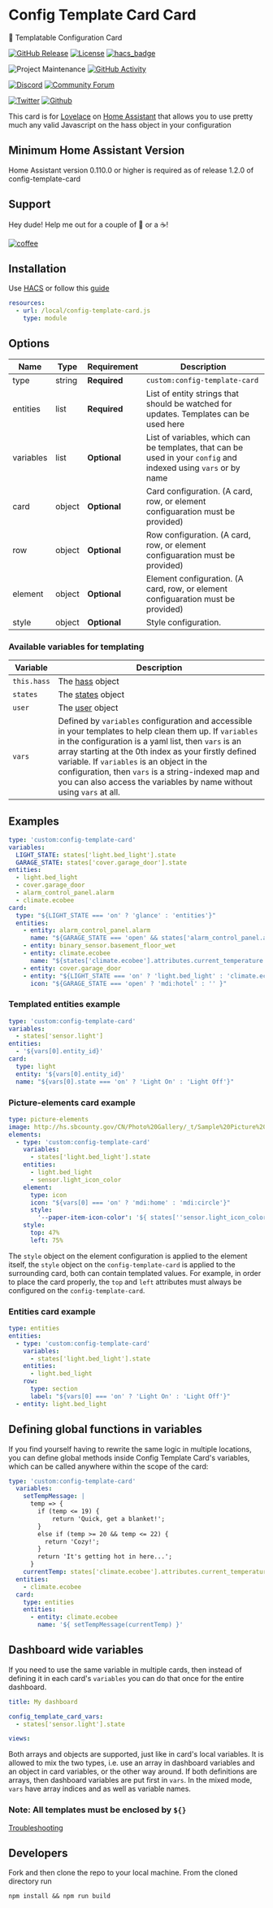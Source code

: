 # Config Template Card Card

📝 Templatable Configuration Card

[![GitHub Release][releases-shield]][releases]
[![License][license-shield]](LICENSE.md)
[![hacs_badge](https://img.shields.io/badge/HACS-Default-orange.svg?style=for-the-badge)](https://github.com/hacs/integration)

![Project Maintenance][maintenance-shield]
[![GitHub Activity][commits-shield]][commits]

[![Discord][discord-shield]][discord]
[![Community Forum][forum-shield]][forum]

[![Twitter][twitter]][twitter]
[![Github][github]][github]

This card is for [Lovelace](https://www.home-assistant.io/lovelace) on [Home Assistant](https://www.home-assistant.io/) that allows you to use pretty much any valid Javascript on the hass object in your configuration

## Minimum Home Assistant Version

Home Assistant version 0.110.0 or higher is required as of release 1.2.0 of config-template-card

## Support

Hey dude! Help me out for a couple of :beers: or a :coffee:!

[![coffee](https://www.buymeacoffee.com/assets/img/custom_images/black_img.png)](https://www.buymeacoffee.com/zJtVxUAgH)

## Installation

Use [HACS](https://hacs.xyz) or follow this [guide](https://github.com/thomasloven/hass-config/wiki/Lovelace-Plugins)

```yaml
resources:
  - url: /local/config-template-card.js
    type: module
```

## Options

| Name      | Type   | Requirement  | Description                                                                                                      |
| --------- | ------ | ------------ | ---------------------------------------------------------------------------------------------------------------- |
| type      | string | **Required** | `custom:config-template-card`                                                                                    |
| entities  | list   | **Required** | List of entity strings that should be watched for updates. Templates can be used here                            |
| variables | list   | **Optional** | List of variables, which can be templates, that can be used in your `config` and indexed using `vars` or by name |
| card      | object | **Optional** | Card configuration. (A card, row, or element configuaration must be provided)                                    |
| row       | object | **Optional** | Row configuration. (A card, row, or element configuaration must be provided)                                     |
| element   | object | **Optional** | Element configuration. (A card, row, or element configuaration must be provided)                                 |
| style     | object | **Optional** | Style configuration.                                                                                             |

### Available variables for templating

| Variable    | Description                                                                                                                                                                                                                                                                                                                                                                                           |
| ----------- | ----------------------------------------------------------------------------------------------------------------------------------------------------------------------------------------------------------------------------------------------------------------------------------------------------------------------------------------------------------------------------------------------------- |
| `this.hass` | The [hass](https://developers.home-assistant.io/docs/frontend/data/) object                                                                                                                                                                                                                                                                                                                           |
| `states`    | The [states](https://developers.home-assistant.io/docs/frontend/data/#hassstates) object                                                                                                                                                                                                                                                                                                              |
| `user`      | The [user](https://developers.home-assistant.io/docs/frontend/data/#hassuser) object                                                                                                                                                                                                                                                                                                                  |
| `vars`      | Defined by `variables` configuration and accessible in your templates to help clean them up. If `variables` in the configuration is a yaml list, then `vars` is an array starting at the 0th index as your firstly defined variable. If `variables` is an object in the configuration, then `vars` is a string-indexed map and you can also access the variables by name without using `vars` at all. |
## Examples

```yaml
type: 'custom:config-template-card'
variables:
  LIGHT_STATE: states['light.bed_light'].state
  GARAGE_STATE: states['cover.garage_door'].state
entities:
  - light.bed_light
  - cover.garage_door
  - alarm_control_panel.alarm
  - climate.ecobee
card:
  type: "${LIGHT_STATE === 'on' ? 'glance' : 'entities'}"
  entities:
    - entity: alarm_control_panel.alarm
      name: "${GARAGE_STATE === 'open' && states['alarm_control_panel.alarm'].state === 'armed_home' ? 'Close the garage!' : ''}"
    - entity: binary_sensor.basement_floor_wet
    - entity: climate.ecobee
      name: "${states['climate.ecobee'].attributes.current_temperature > 22 ? 'Cozy' : 'Too Hot/Cold'}"
    - entity: cover.garage_door
    - entity: "${LIGHT_STATE === 'on' ? 'light.bed_light' : 'climate.ecobee'}"
      icon: "${GARAGE_STATE === 'open' ? 'mdi:hotel' : '' }"
```

### Templated entities example

```yaml
type: 'custom:config-template-card'
variables:
  - states['sensor.light']
entities:
  - '${vars[0].entity_id}'
card:
  type: light
  entity: '${vars[0].entity_id}'
  name: "${vars[0].state === 'on' ? 'Light On' : 'Light Off'}"
```

### Picture-elements card example

```yaml
type: picture-elements
image: http://hs.sbcounty.gov/CN/Photo%20Gallery/_t/Sample%20Picture%20-%20Koala_jpg.jpg?Mobile=0
elements:
  - type: 'custom:config-template-card'
    variables:
      - states['light.bed_light'].state
    entities:
      - light.bed_light
      - sensor.light_icon_color
    element:
      type: icon
      icon: "${vars[0] === 'on' ? 'mdi:home' : 'mdi:circle'}"
      style:
        '--paper-item-icon-color': '${ states[''sensor.light_icon_color''].state }'
    style:
      top: 47%
      left: 75%
```
The `style` object on the element configuration is applied to the element itself, the `style` object on the `config-template-card` is applied to the surrounding card, both can contain templated values. For example, in order to place the card properly, the `top` and `left` attributes must always be configured on the `config-template-card`.

### Entities card example

```yaml
type: entities
entities:
  - type: 'custom:config-template-card'
    variables:
      - states['light.bed_light'].state
    entities:
      - light.bed_light
    row:
      type: section
      label: "${vars[0] === 'on' ? 'Light On' : 'Light Off'}"
  - entity: light.bed_light
```

## Defining global functions in variables

If you find yourself having to rewrite the same logic in multiple locations, you can define global methods inside Config Template Card's variables, which can be called anywhere within the scope of the card:

```yaml
type: 'custom:config-template-card'
  variables:
    setTempMessage: |
      temp => {
        if (temp <= 19) {
            return 'Quick, get a blanket!';
        }
        else if (temp >= 20 && temp <= 22) {
          return 'Cozy!';
        }
        return 'It's getting hot in here...';
      }
    currentTemp: states['climate.ecobee'].attributes.current_temperature
  entities:
    - climate.ecobee
  card:
    type: entities
    entities:
      - entity: climate.ecobee
        name: '${ setTempMessage(currentTemp) }'
````

## Dashboard wide variables

If you need to use the same variable in multiple cards, then instead of defining it in each card's `variables` you can do that once for the entire dashboard.

```yaml
title: My dashboard

config_template_card_vars:
  - states['sensor.light'].state

views:
```

Both arrays and objects are supported, just like in card's local variables. It is allowed to mix the two types, i.e. use an array in dashboard variables and an object in card variables, or the other way around. If both definitions are arrays, then dashboard variables are put first in `vars`. In the mixed mode, `vars` have array indices and as well as variable names.

### Note: All templates must be enclosed by `${}`

[Troubleshooting](https://github.com/thomasloven/hass-config/wiki/Lovelace-Plugins)

## Developers

Fork and then clone the repo to your local machine. From the cloned directory run

`npm install && npm run build`

[commits-shield]: https://img.shields.io/github/commit-activity/y/custom-cards/config-template-card.svg?style=for-the-badge
[commits]: https://github.com/custom-cards/config-template-card/commits/master
[discord]: https://discord.gg/Qa5fW2R
[discord-shield]: https://img.shields.io/discord/330944238910963714.svg?style=for-the-badge
[forum-shield]: https://img.shields.io/badge/community-forum-brightgreen.svg?style=for-the-badge
[forum]: https://community.home-assistant.io/t/100-templatable-lovelace-configuration-card/105241
[license-shield]: https://img.shields.io/github/license/custom-cards/config-template-card.svg?style=for-the-badge
[maintenance-shield]: https://img.shields.io/badge/maintainer-Ian%20Richardson%20%40iantrich-blue.svg?style=for-the-badge
[releases-shield]: https://img.shields.io/github/release/custom-cards/config-template-card.svg?style=for-the-badge
[releases]: https://github.com/custom-cards/config-template-card/releases
[twitter]: https://img.shields.io/twitter/follow/iantrich.svg?style=social
[github]: https://img.shields.io/github/followers/iantrich.svg?style=social
